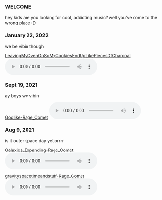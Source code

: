 ### WELCOME
hey kids
are you looking for cool, addicting music?
well you've come to the wrong place :D

### January 22, 2022
we be vibin though

[LeavingMyOvenOnSoMyCookiesEndUpLikePiecesOfCharcoal](/sounds/./LeavingMyOvenOnSoMyCookiesEndUpLikePiecesOfCharcoal.mp3)
<audio controls>
  <source src="./sounds/LeavingMyOvenOnSoMyCookiesEndUpLikePiecesOfCharcoal.mp3" type="audio/mpeg">
</audio>

### Sept 19, 2021
ay boys we vibin

[Godlike-Rage_Comet](/sounds/./Rage_Comet-Godlike.m4a)
<audio controls>
  <source src="./sounds/Rage_Comet-Godlike.m4a" type="audio/mpeg">
</audio>

### Aug 9, 2021
is it outer space day yet orrrr

[Galaxies_Expanding-Rage_Comet](/sounds/Galaxies_Expanding-Rage_Comet.m4a)
<audio controls>
  <source src="./sounds/Galaxies_Expanding-Rage_Comet.m4a" type="audio/mpeg">
</audio>

[gravityspacetimeandstuff-Rage_Comet](/sounds/gravityspacetimeandstuff-Rage_Comet.m4a)
<audio controls>
  <source src="./sounds/gravityspacetimeandstuff-Rage_Comet.m4a" type="audio/mpeg">
</audio>

